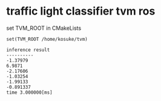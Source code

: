 # traffic light classifier tvm ros

set TVM_ROOT in CMakeLists
```
set(TVM_ROOT /home/kosuke/tvm)
```

```
inference result
----------
-1.37979
6.9871
-2.17606
-1.03254
-1.99133
-0.891337
time 3.000000[ms]
```
